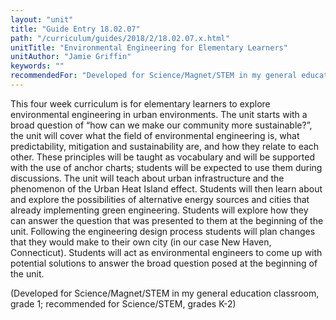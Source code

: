 ```yaml
---
layout: "unit"
title: "Guide Entry 18.02.07"
path: "/curriculum/guides/2018/2/18.02.07.x.html"
unitTitle: "Environmental Engineering for Elementary Learners"
unitAuthor: "Jamie Griffin"
keywords: ""
recommendedFor: "Developed for Science/Magnet/STEM in my general education classroom, grade 1; recommended for Science/STEM, grades K-2"
---
```

<main>
<p>
This four week curriculum is for elementary learners to explore environmental engineering in urban environments. The unit starts with a broad question of “how can we make our community more sustainable?”, the unit will cover what the field of environmental engineering is, what predictability, mitigation and sustainability are, and how they relate to each other. These principles will be taught as vocabulary and will be supported with the use of anchor charts; students will be expected to use them during discussions. The unit will teach about urban infrastructure and the phenomenon of the Urban Heat Island effect. Students will then learn about and explore the possibilities of alternative energy sources and cities that already implementing green engineering. Students will explore how they can answer the question that was presented to them at the beginning of the unit. Following the engineering design process students will plan changes that they would make to their own city (in our case New Haven, Connecticut). Students will act as environmental engineers to come up with potential solutions to answer the broad question posed at the beginning of the unit.
</p>
<p>
(Developed for Science/Magnet/STEM in my general education classroom, grade 1; recommended for Science/STEM, grades K-2)
</p>
</main>